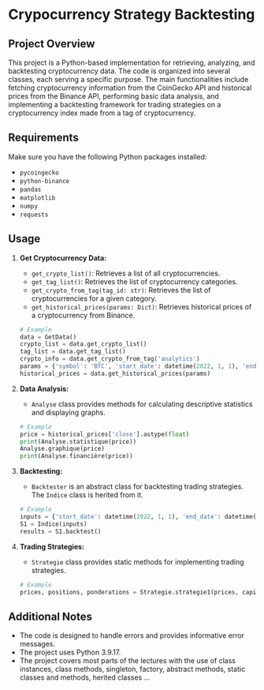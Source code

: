 # Crypocurrency Strategy Backtesting

## Project Overview

This project is a Python-based implementation for retrieving, analyzing, and backtesting cryptocurrency data. The code is organized into several classes, each serving a specific purpose. The main functionalities include fetching cryptocurrency information from the CoinGecko API and historical prices from the Binance API, performing basic data analysis, and implementing a backtesting framework for trading strategies on a cryptocurrency index made from a tag of cryptocurrency.

## Requirements

Make sure you have the following Python packages installed:

- `pycoingecko`
- `python-binance`
- `pandas`
- `matplotlib`
- `numpy`
- `requests`

## Usage

1. **Get Cryptocurrency Data:**
   - `get_crypto_list()`: Retrieves a list of all cryptocurrencies.
   - `get_tag_list()`: Retrieves the list of cryptocurrency categories.
   - `get_crypto_from_tag(tag_id: str)`: Retrieves the list of cryptocurrencies for a given category.
   - `get_historical_prices(params: Dict)`: Retrieves historical prices of a cryptocurrency from Binance.

   ```python
   # Example
   data = GetData()
   crypto_list = data.get_crypto_list()
   tag_list = data.get_tag_list()
   crypto_info = data.get_crypto_from_tag('analytics')
   params = {'symbol': 'BTC', 'start_date': datetime(2022, 1, 1), 'end_date': datetime(2023, 1, 1)}
   historical_prices = data.get_historical_prices(params)
   ```

2. **Data Analysis:**
   - `Analyse` class provides methods for calculating descriptive statistics and displaying graphs.

   ```python
   # Example
   price = historical_prices['close'].astype(float)
   print(Analyse.statistique(price))
   Analyse.graphique(price)
   print(Analyse.financière(price))
   ```

3. **Backtesting:**
   - `Backtester` is an abstract class for backtesting trading strategies. The `Indice` class is herited from it.

   ```python
   # Example
   inputs = {'start_date': datetime(2022, 1, 1), 'end_date': datetime(2023, 1, 1), 'theme': 'dog-themed-coins', 'strategie': 'Ponderation constante', 'parametres': {'ponderation': [0.95, 0.05], 'composition':   ['doge', 'shib'], 'capital': 1000, 'ponderation_method': 'random'}}
   S1 = Indice(inputs)
   results = S1.backtest()
   ```

5. **Trading Strategies:**
   - `Strategie` class provides static methods for implementing trading strategies.

   ```python
   # Example
   prices, positions, ponderations = Strategie.strategie1(prices, capital, composition, ponderation)
   ```

## Additional Notes

- The code is designed to handle errors and provides informative error messages.
- The project uses Python 3.9.17.
- The project covers most parts of the lectures with the use of class instances, class methods, singleton, factory, abstract methods, static classes and methods, herited classes ...
